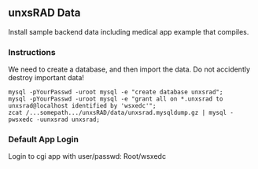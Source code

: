 ## unxsRAD Data
Install sample backend data including medical app example that compiles.

### Instructions

We need to create a database, and then import the data.
Do not accidently destroy important data!

```
mysql -pYourPasswd -uroot mysql -e "create database unxsrad";
mysql -pYourPasswd -uroot mysql -e "grant all on *.unxsrad to unxsrad@localhost identified by 'wsxedc'";
zcat /...somepath.../unxsRAD/data/unxsrad.mysqldump.gz | mysql -pwsxedc -uunxsrad unxsrad;
```

### Default App Login

Login to cgi app with user/passwd: Root/wsxedc

